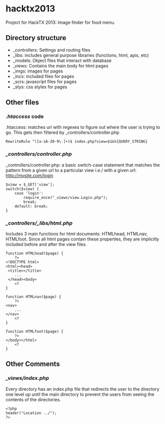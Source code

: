 hacktx2013
==========

Project for HackTX 2013: Image finder for food menu. 

Directory structure
----

* _controllers: Settings and routing files 
 * _libs: includes general purpose libraries (functions, html, apis, etc) 
* _models: Object files that interact with database 
* _views: Contains the main body for html pages 
 * _imgs: images for pages 
 * _incs: included files for pages 
 * _scrs: javascript files for pages 
 * _stys: css styles for pages 

Other files 
---- 

### *.htaccess* code
.htaccess: matches url with regexes to figure out where the user is trying to go. This gets then filtered by _controllers/controller.php
```
RewriteRule ^([a-zA-Z0-9\-]+)$ index.php?view=$1&%{QUERY_STRING}
```

### *_controllers/controller.php* 
_controllers/controller.php: a basic switch-case statement that matches the pattern from a given url to a particular view i.e./ with a given url: http://mysite.com/login 
```
$view = $_GET['view']; 
switch($view) {
    case 'login':
        require_once("_views/view.Login.php"); 
        break; 
    default: break; 
}
``` 

### *_controllers/_libs/html.php* 
Includes 3 main functions for html documents: HTMLhead, HTMLnav, HTMLfoot. Since all html pages contain these properties, they are implicitly included before and after the view files. 
```
function HTMLhead($page) {
	?>
<!DOCTYPE html>
<html><head>
 <title></title>
 	...
 </head><body>
 	<?
}

function HTMLnav($page) {
	?>
<nav>
	...
</nav>
	<?
}

function HTMLfoot($page) {
	?>
</body></html>
	<?
}
```

Other Comments
----

### *_views/index.php* 
Every directory has an index.php file that redirects the user to the directory one level up until the main directory to prevent the users from seeing the contents of the directories. 
```
<?php
header("Location ../"); 
?>
``` 